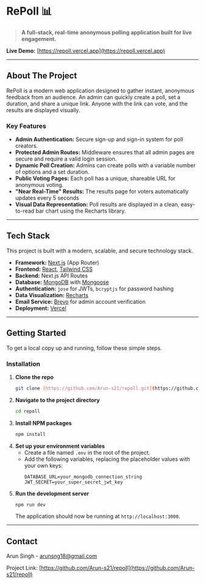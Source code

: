 # RePoll 📊

> **A full-stack, real-time anonymous polling application built for live engagement.**

**Live Demo:** [https://repoll.vercel.app](https://repoll.vercel.app)

---

## About The Project

RePoll is a modern web application designed to gather instant, anonymous feedback from an audience. An admin can quickly create a poll, set a duration, and share a unique link. Anyone with the link can vote, and the results are displayed visually.


### Key Features

* **Admin Authentication:** Secure sign-up and sign-in system for poll creators.
* **Protected Admin Routes:** Middleware ensures that all admin pages are secure and require a valid login session.
* **Dynamic Poll Creation:** Admins can create polls with a variable number of options and a set duration.
* **Public Voting Pages:** Each poll has a unique, shareable URL for anonymous voting.
* **"Near Real-Time" Results:** The results page for voters automatically updates every 5 seconds
* **Visual Data Representation:** Poll results are displayed in a clean, easy-to-read bar chart using the Recharts library.

---

## Tech Stack

This project is built with a modern, scalable, and secure technology stack.

* **Framework:** [Next.js](https://nextjs.org/) (App Router)
* **Frontend:** [React](https://reactjs.org/), [Tailwind CSS](https://tailwindcss.com/)
* **Backend:** Next.js API Routes
* **Database:** [MongoDB](https://www.mongodb.com/) with [Mongoose](https://mongoosejs.com/)
* **Authentication:** `jose` for JWTs, `bcryptjs` for password hashing
* **Data Visualization:** [Recharts](https://recharts.org/)
* **Email Service:** [Brevo](https://www.brevo.com/) for admin account verification
* **Deployment:** [Vercel](https://vercel.com/)

---

## Getting Started

To get a local copy up and running, follow these simple steps.


### Installation

1.  **Clone the repo**
    ```sh
    git clone [https://github.com/Arun-s21/repoll.git](https://github.com/Arun-s21/repoll.git)
    ```
2.  **Navigate to the project directory**
    ```sh
    cd repoll
    ```
3.  **Install NPM packages**
    ```sh
    npm install
    ```
4.  **Set up your environment variables**
    -   Create a file named `.env` in the root of the project.
    -   Add the following variables, replacing the placeholder values with your own keys:
        ```env
        DATABASE_URL=your_mongodb_connection_string
        JWT_SECRET=your_super_secret_jwt_key

        ```
5.  **Run the development server**
    ```sh
    npm run dev
    ```
    The application should now be running at `http://localhost:3000`.

---

## Contact

Arun Singh - arunsng18@gmail.com

Project Link: [https://github.com/Arun-s21/repoll](https://github.com/Arun-s21/repoll)
